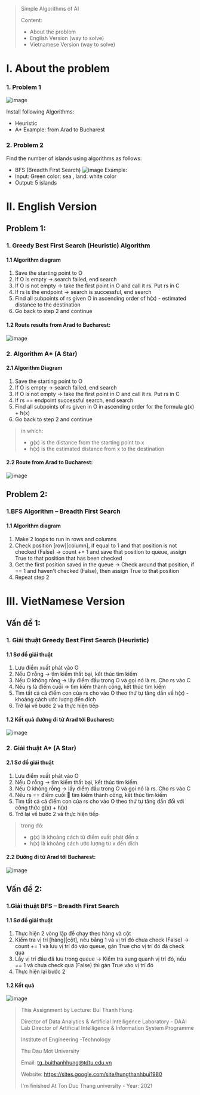 > Simple Algorithms of AI
>
> Content:
>- About the problem
>- English Version (way to solve)
>- Vietnamese Version (way to solve)
# I. About the problem
### 1. Problem 1
![image](https://user-images.githubusercontent.com/58379925/219711391-6c33783f-d12a-4694-a4b9-56a5833b3f04.png)

Install following Algorithms: 
- Heuristic
- A* 
Example: from Arad to Bucharest 

### 2. Problem 2
Find the number of islands using algorithms as follows: 
- BFS (Breadth First Search)
![image](https://user-images.githubusercontent.com/58379925/219710344-148e3383-ef64-4254-b25a-ea3523b46e55.png)
Example:
- Input: Green color: sea , land: white color 
- Output: 5 islands


# II. English Version
## Problem 1:
### 1. Greedy Best First Search (Heuristic) Algorithm
#### 1.1 Algorithm diagram
1. Save the starting point to O
2. If O is empty -> search failed, end search
3. If O is not empty -> take the first point in O and call it rs. Put rs in C
4. If rs is the endpoint -> search is successful, end search
5. Find all subpoints of rs given O in ascending order of h(x) - estimated distance to the destination
6. Go back to step 2 and continue

#### 1.2 Route results from Arad to Bucharest:
![image](https://user-images.githubusercontent.com/58379925/219714181-4a5564ed-b57e-4c93-ae5d-1458fa37334a.png)

### 2. Algorithm A* (A Star)
#### 2.1 Algorithm Diagram
1. Save the starting point to O
2. If O is empty -> search failed, end search
3. If O is not empty -> take the first point in O and call it rs. Put rs in C
4. If rs == endpoint successful search, end search
5. Find all subpoints of rs given in O in ascending order for the formula g(x) + h(x)
6. Go back to step 2 and continue
>in which:
>- g(x) is the distance from the starting point to x
>- h(x) is the estimated distance from x to the destination

#### 2.2 Route from Arad to Bucharest:
![image](https://user-images.githubusercontent.com/58379925/219714333-67a1e267-069e-46f3-b5da-243a29472a49.png)

## Problem 2:
### 1.BFS Algorithm – Breadth First Search
#### 1.1 Algorithm diagram
1. Make 2 loops to run in rows and columns
2. Check position [row][column], if equal to 1 and that position is not checked (False) -> count += 1 and save that position to queue, assign True to that position that has been checked
3. Get the first position saved in the queue -> Check around that position, if == 1 and haven't checked (False), then assign True to that position
4. Repeat step 2


# III. VietNamese Version
## Vấn đề 1:
### 1. Giải thuật Greedy Best First Search (Heuristic)	
#### 1.1 Sơ đồ giải thuật
1. Lưu điểm xuất phát vào O
2. Nếu O rỗng -> tìm kiếm thất bại, kết thúc tìm kiếm
3. Nếu O không rỗng -> lấy điểm đầu trong O và gọi nó là rs. Cho rs vào C
4. Nếu rs là điểm cuối -> tìm kiếm thành công, kết thúc tìm kiếm
5. Tìm tất cả cá điểm con của rs cho vào O theo thứ tự tăng dần về h(x) - khoảng cách ước lượng đến đích 
6. Trở lại về bước 2 và thực hiện tiếp

#### 1.2 Kết quả đường đi từ Arad tới Bucharest:
![image](https://user-images.githubusercontent.com/58379925/219714181-4a5564ed-b57e-4c93-ae5d-1458fa37334a.png)

### 2. Giải thuật A* (A Star)
#### 2.1 Sơ đồ giải thuật
1. Lưu điểm xuất phát vào O
2. Nếu O rỗng -> tìm kiếm thất bại, kết thúc tìm kiếm
3. Nếu O không rỗng -> lấy điểm đầu trong O và gọi nó là rs. Cho rs vào C
4. Nếu rs == điểm cuối  tìm kiếm thành công, kết thúc tìm kiếm
5. Tìm tất cả cá điểm con của rs cho vào O theo thứ tự tăng dần đối với công thức g(x) + h(x)
6. Trở lại về bước 2 và thực hiện tiếp
>trong đó:
>- g(x) là khoảng cách từ điểm xuất phát đến x
>- h(x) là khoảng cách ước lượng từ x đến đích

#### 2.2 Đường đi từ Arad tới Bucharest:
![image](https://user-images.githubusercontent.com/58379925/219714333-67a1e267-069e-46f3-b5da-243a29472a49.png)

## Vấn đề 2:
### 1.Giải thuật BFS – Breadth First Search	
#### 1.1 Sơ đồ giải thuật 
1. Thực hiện 2 vòng lặp để chạy theo hàng và cột
2. Kiểm tra vị trí [hàng][cột], nếu bằng 1 và vị trí đó chưa check (False) -> count += 1 và lưu vị trí đó vào queue, gán True cho vị trí đó đã check qua
3. Lấy vị trí đầu đã lưu trong queue -> Kiểm tra xung quanh vị trí đó, nếu == 1 và chưa check qua (False) thì gán True vào vị trí đó
4. Thực hiện lại bước 2

#### 1.2 Kết quả
![image](https://user-images.githubusercontent.com/58379925/219713880-c155db59-936c-41e1-a0bd-4a833b8de1aa.png)

> This Assignment by Lecture: Bui Thanh Hung 
> 
> Director of Data Analytics & Artificial Intelligence Laboratory - DAAI Lab  Director of Artificial Intelligence & Information System Programme  
> 
> Institute of Engineering -Technology 
> 
> Thu Dau Mot University 
> 
> Email: tg_buithanhhung@tdtu.edu.vn 
> 
> Website: https://sites.google.com/site/hungthanhbui1980 
> 
> I'm finished At Ton Duc Thang university - Year: 2021
